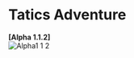 # Tatics Adventure

**[Alpha 1.1.2]**<br/>
![Alpha1 1 2](https://github.com/HongDaHyun/Tactics-Adventure/assets/101586627/9340a435-3c8c-419f-91fa-3333ffa47b82)